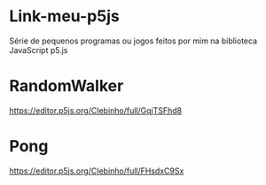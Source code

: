 # Link-meu-p5js
Série de pequenos programas ou jogos feitos por mim na biblioteca JavaScript p5.js
# RandomWalker
https://editor.p5js.org/CIebinho/full/GqjTSFhd8
# Pong
https://editor.p5js.org/CIebinho/full/FHsdxC9Sx

